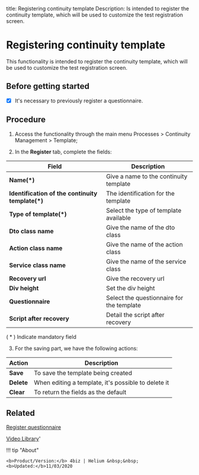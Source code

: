 title: Registering continuity template
Description: Is intended to register the continuity template, which will be used to customize the test registration screen.
# Registering continuity template

This functionality is intended to register the continuity template, which will be used to customize the test registration screen.

## Before getting started

- [x] It's necessary to previously register a questionnaire.

Procedure
-------------

1.  Access the functionality through the main menu Processes \> Continuity
    Management \> Template;

2.  In the **Register** tab, complete the fields:

|Field|Description|
|-----|-----------|
|**Name(\*)**|Give a name to the continuity template|
|**Identification of the continuity template(\*)**| The identification for the template|
|**Type of template(\*)**|Select the type of template available|
|**Dto class name**|Give the name of the dto class|
|**Action class name**|Give the name of the action class|
|**Service class name**|Give the name of the service class|
|**Recovery url**|Give the recovery url|
|**Div height**|Set the div height|
|**Questionnaire**|Select the questionnaire for the template|
|**Script after recovery**|Detail the script after recovery|

( * ) Indicate mandatory field

3.  For the saving part, we have the following actions:

|Action|Description|
|------|-----------|
|**Save**|To save the template being created|
|**Delete**|When editing a template, it's possible to delete it|
|**Clear**|To return the fields as the default|

## Related

[Register questionnaire](/en-us/4biz-helium/platform-administration/questionnaires/questionaires-management/register-questionnaire.html)

<i class='fa fa-youtube-play  fa-2x' style='color:#97ce17;vertical-align: middle;'> </i> [Video Library](https://www.youtube.com/playlist?list=PLB5qK2uzf2RPwpIsGu97d5LVHeTNzpTMC)'

!!! tip "About"

    <b>Product/Version:</b> 4biz | Helium &nbsp;&nbsp;
    <b>Updated:</b>11/03/2020

